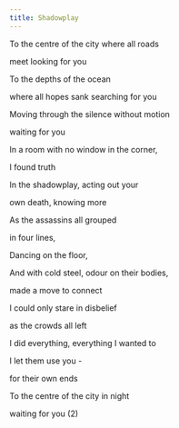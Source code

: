 ```yaml
---
title: Shadowplay
---
```


To the centre of the city where all roads

meet looking for you

To the depths of the ocean

where all hopes sank searching for you

Moving through the silence without motion

waiting for you

In a room with no window in the corner,

I found truth



In the shadowplay, acting out your

own death, knowing more

As the assassins all grouped

in four lines,

Dancing on the floor,

And with cold steel, odour on their bodies,

made a move to connect

I could only stare in disbelief

as the crowds all left



I did everything, everything I wanted to

I let them use you -

for their own ends

To the centre of the city in night

waiting for you (2)







